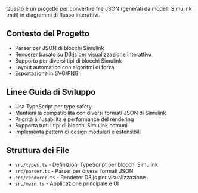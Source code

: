 <!-- Use this file to provide workspace-specific custom instructions to Copilot. For more details, visit https://code.visualstudio.com/docs/copilot/copilot-customization#_use-a-githubcopilotinstructionsmd-file -->

Questo è un progetto per convertire file JSON (generati da modelli Simulink .mdl) in diagrammi di flusso interattivi.

## Contesto del Progetto
- Parser per JSON di blocchi Simulink
- Renderer basato su D3.js per visualizzazione interattiva
- Supporto per diversi tipi di blocchi Simulink
- Layout automatico con algoritmi di forza
- Esportazione in SVG/PNG

## Linee Guida di Sviluppo
- Usa TypeScript per type safety
- Mantieni la compatibilità con diversi formati JSON di Simulink
- Priorità all'usabilità e performance del rendering
- Supporta tutti i tipi di blocchi Simulink comuni
- Implementa pattern di design modulari e estensibili

## Struttura dei File
- `src/types.ts` - Definizioni TypeScript per blocchi Simulink
- `src/parser.ts` - Parser per diversi formati JSON
- `src/renderer.ts` - Renderer D3.js per visualizzazione
- `src/main.ts` - Applicazione principale e UI
